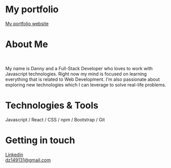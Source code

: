 <h1>My portfolio</h1>
<a href="https://dz149131.github.io/"> My portfolio website </a>
<h1>About Me</h1>
<br>
<p>
  My name is Danny and a Full-Stack Developer who loves to work with Javascript technologies. Right now my mind is focused on learning everything that is related to Web Development. I'm also passionate about exploring new technologies which I can leverage to solve real-life problems. 
  </p>
<h1>Technologies & Tools</h1>
<p>
  Javascript / React / CSS / npm / Bootstrap / Git
  </p>
  <h1>Getting in touch</h1>
  <a href="https://www.linkedin.com/in/da-nny-zhang/">Linkedin</a>
  <br>
  <a href="">dz149131@gmail.com</a>




<!---
dz149131/dz149131 is a ✨ special ✨ repository because its `README.md` (this file) appears on your GitHub profile.
You can click the Preview link to take a look at your changes.
--->
